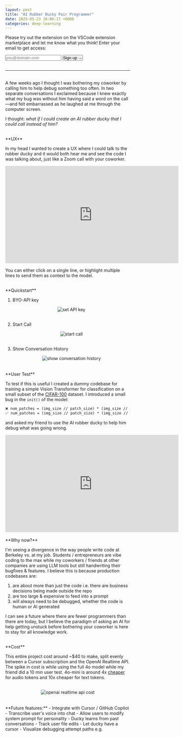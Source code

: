 ```yaml
---
layout: post
title: "AI Rubber Ducky Pair Programmer"
date: 2025-05-23 16:06:17 +0000
categories: deep-learning
---
```


Please try out the extension on the VSCode extension marketplace and let me know what you think! Enter your email to get access:


<!-- gated signup + link reveal -->
<div id="signup-container">
  <form id="signup-form">
    <input
      type="email"
      id="email-input"
      name="email"
      placeholder="you@domain.com"
      required
    />
    <button type="submit">Sign up →</button>
  </form>
</div>

<div id="link-container" style="display:none; margin-top:1em;">
  <a
    href="https://marketplace.visualstudio.com/items?itemName=duckydev.duckydev"
    target="_blank"
    rel="noopener"
  >
    🐤 Get the Ducky VSCode extension
  </a>
</div>

<script src="https://cdn.jsdelivr.net/npm/@supabase/supabase-js"></script>
<script>
  // initialize Supabase client
  const supabaseClient = supabase.createClient(
    'https://jpwoombwzqxfxebrpzkl.supabase.co',
    'eyJhbGciOiJIUzI1NiIsInR5cCI6IkpXVCJ9.eyJpc3MiOiJzdXBhYmFzZSIsInJlZiI6Impwd29vbWJ3enF4ZnhlYnJwemtsIiwicm9sZSI6ImFub24iLCJpYXQiOjE3NDgyMTY4NDgsImV4cCI6MjA2Mzc5Mjg0OH0.UzRsuRw63TN6rFNtLtBpXZy8JKvrzH1tliS7D_SgI50'
  );

  const form            = document.getElementById('signup-form');
  const emailInput      = document.getElementById('email-input');
  const signupContainer = document.getElementById('signup-container');
  const linkContainer   = document.getElementById('link-container');

  // if user already signed up, show the link immediately
  if (localStorage.getItem('duckySignedUp') === 'true') {
    signupContainer.style.display = 'none';
    linkContainer.style.display   = 'block';
  }

  form.addEventListener('submit', async (evt) => {
    evt.preventDefault();
    const email = emailInput.value.trim();
    if (email) {
        // insert email into your Supabase table named "emails"
        const { data, error } = await supabaseClient
        .from('Users')
        .insert([{ email }]);

        if (error) {
        console.error(error);
        alert('Oops—something went wrong. Please try again.');
        } else {
        localStorage.setItem('duckySignedUp', 'true');
        signupContainer.style.display = 'none';
        linkContainer.style.display   = 'block';
        }
    }
  });
</script>
<!-- end gated block -->
<br>

----------------------

<br>
A few weeks ago I thought I was bothering my coworker by calling him to help debug something too often. In two separate conversations I exclaimed because I knew exactly what my bug was without him having said a word on the call—and felt embarrassed as he laughed at me through the computer screen.

I thought: _what if I could create an AI rubber ducky that I could call instead of him?_

<br>
**UX**

In my head I wanted to create a UX where I could talk to the rubber ducky and it would both hear me and see the code I was talking about, just like a Zoom call with your coworker.

<div class="video-container">
  <iframe
    width="560" height="315"
    src="https://www.youtube.com/embed/g_rt8n8Dnec?rel=0"
    frameborder="0"
    allowfullscreen>
  </iframe>
</div>

You can either click on a single line, or highlight multiple lines to send them as context to the model. 

<br>
**Quickstart**

1. BYO-API key

    <figure>
        <div style="text-align: center;">
            <img src="{{site.url}}/assets/ducky/set-api-key.png" alt="set API key"/>
        </div>
        <br>
    </figure>

2. Start Call

    <figure>
        <div style="text-align: center;">
            <img src="{{site.url}}/assets/ducky/start-call.gif" alt="start call"/>
        </div>
        <br>
    </figure>

3. Show Conversation History

    <figure>
        <div style="text-align: center;">
            <img src="{{site.url}}/assets/ducky/show-conversation-history.gif" alt="show conversation history"/>
        </div>
        <br>
    </figure>



<br>
**User Test**

To test if this is useful I created a dummy codebase for training a simple Vision Transformer for classification on a small subset of the [CIFAR-100](https://huggingface.co/datasets/uoft-cs/cifar100) dataset. I introduced a small bug in the `init()` of the model:

```diff
❌ num_patches = (img_size // patch_size) * (img_size // patch_size - 1)
✅ num_patches = (img_size // patch_size) * (img_size // patch_size)
```

and asked my friend to use the AI rubber ducky to help him debug what was going wrong. 

<div class="video-container">
  <iframe
    width="560" height="315"
    src="https://www.youtube.com/embed/ITSSergQAos?rel=0"
    frameborder="0"
    allowfullscreen>
  </iframe>
</div>

<br>
**Why now?**

I'm seeing a divergence in the way people write code at Berkeley vs. at my job. Students / entrepreneurs are vibe coding to the max while my coworkers / friends at other companies are using LLM tools but still handwriting their bugfixes & features. I believe this is because production codebases are:
1. are about more than just the code i.e. there are business decisions being made outside the repo
2. are too large & expensive to feed into a prompt
3. will always need to be debugged, whether the code is human or AI generated

I can see a future where there are fewer programmers than there are today, but I believe the paradigm of asking an AI for help getting unstuck before bothering your coworker is here to stay for all knowledge work. 

<br>
**Cost**

This entire project cost around ~$40 to make, split evenly between a Cursor subscription and the OpenAI Realtime API. The spike in cost is while using the full 4o model while my friend did a 10 min user test. 4o-mini is around 4x [cheaper](https://openai.com/api/pricing/) for audio tokens and 10x cheaper for text tokens. 

<figure>
    <br>
    <div style="text-align: center;">
        <img src="{{site.url}}/assets/ducky/api-cost.png" alt="openai realtime api cost"/>
    </div>
    <br>
</figure>

<br>
**Future features:**
- Integrate with Cursor / GitHub Copilot
- Transcribe user's voice into chat
- Allow users to modify system prompt for personality
- Ducky learns from past conversations
- Track user file edits
- Let ducky have a cursor
- Visualize debugging attempt paths e.g.


<html lang="en">
<head>
    <meta charset="UTF-8">
    <meta name="viewport" content="width=device-width, initial-scale=1.0">
    <title>Vision Transformer Debugging Journey</title>
    <style>
        * {
            margin: 0;
            padding: 0;
            box-sizing: border-box;
        }

        body {
            font-family: -apple-system, BlinkMacSystemFont, 'Segoe UI', Roboto, Oxygen, Ubuntu, Cantarell, sans-serif;
            background-color: #f9fafb;
            padding: 20px;
        }

        .container {
            display: flex;
            flex-direction: column;
            margin: 0 auto;
            max-width: 768px;
            width: 100%;
            background-color: #f9fafb;
            padding: 16px;
            border-radius: 8px;
            gap: 40px;
        }

        .header {
            text-align: center;
        }

        .title {
            font-size: 24px;
            font-weight: bold;
            margin-bottom: 8px;
            color: #111827;
        }

        .subtitle {
            color: #6b7280;
            margin-top: -20px;
        }

        .timeline-container {
            position: relative;
        }

        .timeline-line {
            position: absolute;
            left: 84px;
            top: 0;
            bottom: 0;
            width: 4px;
            background-color: #60a5fa;
        }

        .timeline-events {
            display: flex;
            flex-direction: column;
            gap: 32px;
        }

        .timeline-event {
            display: flex;
            align-items: flex-start;
            position: relative;
        }

        .timestamp {
            width: 60px;
            padding-top: 8px;
            padding-right: 12px;
            text-align: right;
            font-weight: 600;
            color: #6b7280;
            flex-shrink: 0;
        }

        .content-box {
            flex-grow: 1;
            background-color: white;
            border-radius: 8px;
            padding: 16px;
            box-shadow: 0 4px 6px -1px rgba(0, 0, 0, 0.1);
            border-left: 4px solid;
        }

        .border-red { border-left-color: #ef4444; }
        .border-yellow { border-left-color: #eab308; }
        .border-blue { border-left-color: #3b82f6; }
        .border-purple { border-left-color: #a855f7; }
        .border-green { border-left-color: #22c55e; }

        .event-title {
            font-weight: bold;
            margin-bottom: 8px;
        }

        .title-red { color: #ef4444; }
        .title-yellow { color: #eab308; }
        .title-blue { color: #3b82f6; }
        .title-purple { color: #a855f7; }
        .title-green { color: #22c55e; }

        .event-description {
            color: #374151;
            line-height: 1.5;
        }

        .code-block {
            background-color: #f3f4f6;
            padding: 8px;
            margin-top: 8px;
            border-radius: 4px;
            font-family: 'Courier New', Consolas, Monaco, monospace;
            font-size: 14px;
            color: #1f2937;
        }

        .success-message {
            margin-top: 8px;
            font-weight: 600;
            color: #059669;
        }

        @media (max-width: 768px) {
            .container {
                width: 95%;
            }
            
            .timestamp {
                width: 50px;
                font-size: 14px;
                padding-right: 8px;
            }
            
            .timeline-line {
                left: 66px;
            }
        }
    </style>
</head>
<body>
    <div class="container">
        <div class="header">
            <h3 class="title">Vision Transformer Debugging Journey</h3>
        </div>
        <!-- Timeline visualization -->
        <div class="timeline-container">
            <!-- Main timeline line -->
            <div class="timeline-line"></div>
            <!-- Timeline events -->
            <div class="timeline-events">
                <!-- Initial problem -->
                <div class="timeline-event">
                    <div class="timestamp">0:00</div>
                    <div class="content-box border-red">
                        <h3 class="event-title title-red">Problem Identified</h3>
                        <p class="event-description">User is experiencing an error with a Vision Transformer (ViT) model implementation</p>
                    </div>
                </div>
                <!-- Code exploration -->
                <div class="timeline-event">
                    <div class="timestamp">0:30</div>
                    <div class="content-box border-yellow">
                        <h3 class="event-title title-yellow">Initial Exploration</h3>
                        <p class="event-description">Started exploring model.py, looking at model initialization parameters and forward pass implementation</p>
                        <div class="code-block">model = ViT(
                            img_size=IMG_SIZE,
                            patch_size=16,
                            emb_dim=64,
                            depth=4,
                            num_heads=2
                            )
                        </div>
                    </div>
                </div>
                <!-- First insight -->
                <div class="timeline-event">
                    <div class="timestamp">2:00</div>
                    <div class="content-box border-blue">
                        <h3 class="event-title title-blue">First Insight</h3>
                        <p class="event-description">Discovered potential issue with patch calculation:</p>
                        <div class="code-block">num_patches = (img_size // patch_size) * (img_size // patch_size - 1) # Wrong calculation</div>
                    </div>
                </div>
                <!-- Key discovery -->
                <div class="timeline-event">
                    <div class="timestamp">5:00</div>
                    <div class="content-box border-purple">
                        <h3 class="event-title title-purple">Key Discovery</h3>
                        <p class="event-description">Identified critical error in forward pass:</p>
                        <div class="code-block">cls_tokens = self.cls_token.expand(b, -1, -1)</div>
                        <p class="event-description" style="margin-top: 8px;">Variable 'cls_tokens' is referenced but 'self.cls_token' is undefined in the model!</p>
                    </div>
                </div>
                <!-- Solution -->
                <div class="timeline-event">
                    <div class="timestamp">7:30</div>
                    <div class="content-box border-green">
                        <h3 class="event-title title-green">Solution</h3>
                        <p class="event-description">Added missing class token initialization in __init__:</p>
                        <div class="code-block">self.cls_token = nn.Parameter(torch.randn(1, 1, emb_dim))</div>
                        <p class="success-message">✓ Bug fixed! Model now works properly</p>
                    </div>
                </div>
            </div>
        </div>
    </div>
</body>
</html>


#### References:

- [Azure / OpenAI Realtime API docs](https://learn.microsoft.com/en-us/azure/ai-services/openai/realtime-audio-reference)
- [OpenAI Realtime API docs](https://platform.openai.com/docs/guides/realtime)
- [OpenAI Realtime API Example Repo](https://github.com/openai/openai-realtime-console)
- [OpenAI API Pricing](https://openai.com/api/pricing/)
- [Publishing VSCode Extensions](https://code.visualstudio.com/api/working-with-extensions/publishing-extension)
